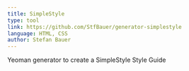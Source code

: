 ```yaml
---
title: SimpleStyle
type: tool
link: https://github.com/StfBauer/generator-simplestyle
language: HTML, CSS
author: Stefan Bauer
---
```


Yeoman generator to create a SimpleStyle Style Guide
